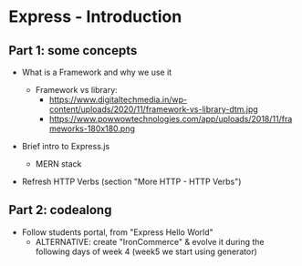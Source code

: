 
# Express - Introduction


<!--

- Part 1: some concepts
- Part 2: codealong

-->


## Part 1: some concepts

- What is a Framework and why we use it

  - Framework vs library:
    - https://www.digitaltechmedia.in/wp-content/uploads/2020/11/framework-vs-library-dtm.jpg
    - https://www.powwowtechnologies.com/app/uploads/2018/11/frameworks-180x180.png

- Brief intro to Express.js
  - MERN stack 

- Refresh HTTP Verbs (section "More HTTP - HTTP Verbs")


## Part 2: codealong

- Follow students portal, from "Express Hello World"
  - ALTERNATIVE: create "IronCommerce" & evolve it during the following days of week 4 (week5 we start using generator)


